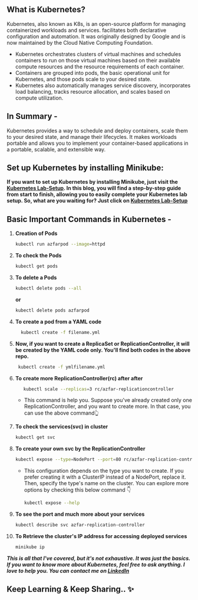 ## What is Kubernetes?

Kubernetes, also known as K8s, is an open-source platform for managing containerized workloads and services. facilitates both declarative configuration and automation. It was originally designed by Google and is now maintained by the Cloud Native Computing Foundation. 

- Kubernetes orchestrates clusters of virtual machines and schedules containers to run on those virtual machines based on their available compute resources and the resource requirements of each container.
- Containers are grouped into pods, the basic operational unit for Kubernetes, and those pods scale to your desired state.
- Kubernetes also automatically manages service discovery, incorporates load balancing, tracks resource allocation, and scales based on compute utilization.


## In Summary -
Kubernetes provides a way to schedule and deploy containers, scale them to your desired state, and manage their lifecycles. It makes workloads portable and allows you to implement your container-based applications in a portable, scalable, and extensible way.


## Set up Kubernetes by installing Minikube:

**If you want to set up Kubernetes by installing Minikube, just visit the [Kubernetes Lab-Setup](https://azfaralam.hashnode.dev/kubernetes-lab-setup). In this blog, you will find a step-by-step guide from start to finish, allowing you to easily complete your Kubernetes lab setup. So, what are you waiting for? Just click on [Kubernetes Lab-Setup](https://azfaralam.hashnode.dev/kubernetes-lab-setup)**


## Basic Important Commands in Kubernetes -

1. **Creation of Pods**

    ```bash
   kubectl run azfarpod --image=httpd
   ```

2. **To check the Pods**

    ```bash
    kubectl get pods
    ```

3. **To delete a Pods**

    ```bash
    kubectl delete pods --all 
    ```
    **or**
   ```bash
   kubectl delete pods azfarpod
   ```

5. **To create a pod from a YAML code**

     ```bash
       kubectl create -f filename.yml
     ```

6. **Now, if you want to create a ReplicaSet or ReplicationController, it will be created by the YAML code only. You'll find both codes in the above repo.**

    ```bash
     kubectl create -f ymlfilename.yml
    ```

7. **To create more ReplicationController(rc) after after**

   ```bash
      kubectl scale --replicas=3 rc/azfar-replicationcontroller
   ```

    - This command is help you. Suppose you've already created only one ReplicationController, and you want to create more. In that case, you can use the above command👆
  
9.  **To check the services(svc) in cluster**

    ```bash
    kubectl get svc
    ```

10. **To create your own svc by the ReplicationController**

    ```bash
    kubectl expose --type=NodePort --port=80 rc/azfar-replication-controller
    ```

    - This configuration depends on the type you want to create. If you prefer creating it with a ClusterIP instead of a NodePort, replace it. Then, specify the type's name on the cluster. You can explore 
      more options by checking this below command 👇

       ```bash
      kubectl expose --help
        ```

11. **To see the port and much more about your services**

    ```bash
    kubectl describe svc azfar-replication-controller
    ```

12. **To Retrieve the cluster's IP address for accessing deployed services**

     ```bash
     minikube ip
     ```




***This is all that I've covered, but it's not exhaustive. It was just the basics. If you want to know more about Kubernetes, feel free to ask anything. I love to help you. You can contact me on [LinkedIn](www.https://linkedin.com.in/md-azfar-alam/)***


## Keep Learning & Keep Sharing.. ✨
